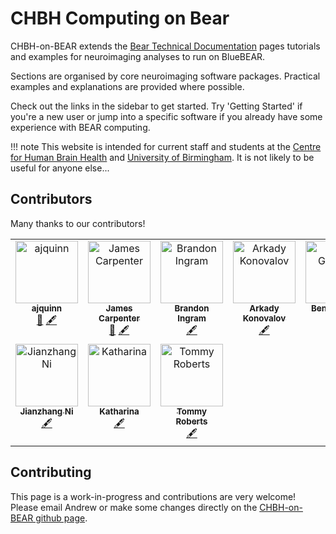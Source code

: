 # CHBH Computing on Bear

CHBH-on-BEAR extends the [Bear Technical Documentation](https://docs.bear.bham.ac.uk/) pages tutorials and examples for neuroimaging analyses to run on BlueBEAR.

Sections are organised by core neuroimaging software packages. Practical examples and explanations are provided where possible.

Check out the links in the sidebar to get started. Try 'Getting Started' if you're a new user or jump into a specific software if you already have some experience with BEAR computing.

!!! note
    This website is intended for current staff and students at the [Centre for Human Brain Health](https://www.birmingham.ac.uk/research/centre-for-human-brain-health/index.aspx) and [University of Birmingham](https://www.birmingham.ac.uk/index.aspx). It is not likely to be useful for anyone else...

## Contributors

Many thanks to our contributors!

<!-- ALL-CONTRIBUTORS-LIST:START - Do not remove or modify this section -->
<!-- prettier-ignore-start -->
<!-- markdownlint-disable -->
<table>
  <tbody>
    <tr>
      <td align="center" valign="top" width="14.28%"><a href="https://gitlab.com/ajquinn"><img src="https://avatars.githubusercontent.com/u/13739055?v=4?s=100" width="100px;" alt="ajquinn"/><br /><sub><b>ajquinn</b></sub></a><br /><a href="#maintenance-ajquinn" title="Maintenance">🚧</a> <a href="#content-ajquinn" title="Content">🖋</a></td>
      <td align="center" valign="top" width="14.28%"><a href="https://github.com/orbsmiv"><img src="https://avatars.githubusercontent.com/u/19799678?v=4?s=100" width="100px;" alt="James Carpenter"/><br /><sub><b>James Carpenter</b></sub></a><br /><a href="#maintenance-orbsmiv" title="Maintenance">🚧</a> <a href="#content-orbsmiv" title="Content">🖋</a></td>
      <td align="center" valign="top" width="14.28%"><a href="https://github.com/Bingram22"><img src="https://avatars.githubusercontent.com/u/9869628?v=4?s=100" width="100px;" alt="Brandon Ingram"/><br /><sub><b>Brandon Ingram</b></sub></a><br /><a href="#content-Bingram22" title="Content">🖋</a></td>
      <td align="center" valign="top" width="14.28%"><a href="https://sites.google.com/site/arkadykonovalov/"><img src="https://avatars.githubusercontent.com/u/14971990?v=4?s=100" width="100px;" alt="Arkady Konovalov"/><br /><sub><b>Arkady Konovalov</b></sub></a><br /><a href="#content-arkadykonovalov" title="Content">🖋</a></td>
      <td align="center" valign="top" width="14.28%"><a href="https://github.com/benjaminGriffiths"><img src="https://avatars.githubusercontent.com/u/24454976?v=4?s=100" width="100px;" alt="Ben Griffiths"/><br /><sub><b>Ben Griffiths</b></sub></a><br /><a href="#content-benjaminGriffiths" title="Content">🖋</a></td>
      <td align="center" valign="top" width="14.28%"><a href="https://github.com/tghafari"><img src="https://avatars.githubusercontent.com/u/61696572?v=4?s=100" width="100px;" alt="Tara"/><br /><sub><b>Tara</b></sub></a><br /><a href="#content-tghafari" title="Content">🖋</a></td>
      <td align="center" valign="top" width="14.28%"><a href="https://github.com/dagmarfraser"><img src="https://avatars.githubusercontent.com/u/8875773?v=4?s=100" width="100px;" alt="Dagmar S Fraser"/><br /><sub><b>Dagmar S Fraser</b></sub></a><br /><a href="#content-dagmarfraser" title="Content">🖋</a></td>
    </tr>
    <tr>
      <td align="center" valign="top" width="14.28%"><a href="https://github.com/Wetiqe"><img src="https://avatars.githubusercontent.com/u/64966689?v=4?s=100" width="100px;" alt="Jianzhang Ni"/><br /><sub><b>Jianzhang Ni</b></sub></a><br /><a href="#content-Wetiqe" title="Content">🖋</a></td>
      <td align="center" valign="top" width="14.28%"><a href="https://github.com/katduecker"><img src="https://avatars.githubusercontent.com/u/26790195?v=4?s=100" width="100px;" alt="Katharina"/><br /><sub><b>Katharina</b></sub></a><br /><a href="#content-katduecker" title="Content">🖋</a></td>
      <td align="center" valign="top" width="14.28%"><a href="https://github.com/TommyTeapot"><img src="https://avatars.githubusercontent.com/u/189376666?v=4?s=100" width="100px;" alt="Tommy Roberts"/><br /><sub><b>Tommy Roberts</b></sub></a><br /><a href="#content-TommyTeapot" title="Content">🖋</a></td>
    </tr>
  </tbody>
</table>

<!-- markdownlint-restore -->
<!-- prettier-ignore-end -->

<!-- ALL-CONTRIBUTORS-LIST:END -->

## Contributing

This page is a work-in-progress and contributions are very welcome! Please email Andrew or make some changes directly on the [CHBH-on-BEAR github page](https://github.com/chbh-opensource/chbh-on-bear).
